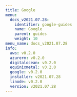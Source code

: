 ```yaml
---
title: Google
menu:
  docs_v2021.07.28:
    identifier: google-guides
    name: Google
    parent: guides
    weight: 10
menu_name: docs_v2021.07.28
info:
  aws: v0.2.0
  azurerm: v0.2.0
  digitalocean: v0.2.0
  equinixmetal: v0.2.0
  google: v0.2.0
  installer: v2021.07.28
  linode: v0.2.0
  version: v2021.07.28
---
```



